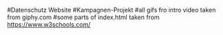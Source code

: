 #Datenschutz Website
#Kampagnen-Projekt
#all gifs fro intro video taken from giphy.com
#some parts of index.html taken from https://www.w3schools.com/
